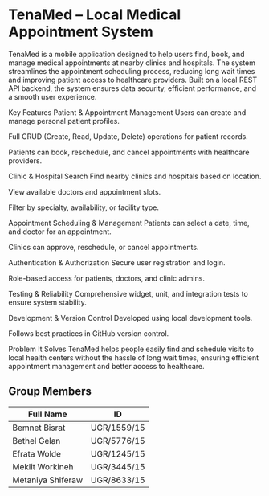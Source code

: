 
# TenaMed – Local Medical Appointment System

TenaMed is a mobile application designed to help users find, book, and manage medical appointments at nearby clinics and hospitals. The system streamlines the appointment scheduling process, reducing long wait times and improving patient access to healthcare providers. Built on a local REST API backend, the system ensures data security, efficient performance, and a smooth user experience.

Key Features
Patient & Appointment Management
Users can create and manage personal patient profiles.

Full CRUD (Create, Read, Update, Delete) operations for patient records.

Patients can book, reschedule, and cancel appointments with healthcare providers.

Clinic & Hospital Search
Find nearby clinics and hospitals based on location.

View available doctors and appointment slots.

Filter by specialty, availability, or facility type.

Appointment Scheduling & Management
Patients can select a date, time, and doctor for an appointment.

Clinics can approve, reschedule, or cancel appointments.


Authentication & Authorization
Secure user registration and login.

Role-based access for patients, doctors, and clinic admins.

Testing & Reliability
Comprehensive widget, unit, and integration tests to ensure system stability.

Development & Version Control
Developed using local development tools.

Follows best practices in GitHub version control.

Problem It Solves
TenaMed helps people easily find and schedule visits to local health centers without the hassle of long wait times, ensuring efficient appointment management and better access to healthcare.

## Group Members

| Full Name           | ID           |
|--------------------|--------------|
| Bemnet Bisrat      | UGR/1559/15  |
| Bethel Gelan       | UGR/5776/15  |
| Efrata Wolde       | UGR/1245/15  |
| Meklit Workineh    | UGR/3445/15  |
| Metaniya Shiferaw  | UGR/8633/15  |

